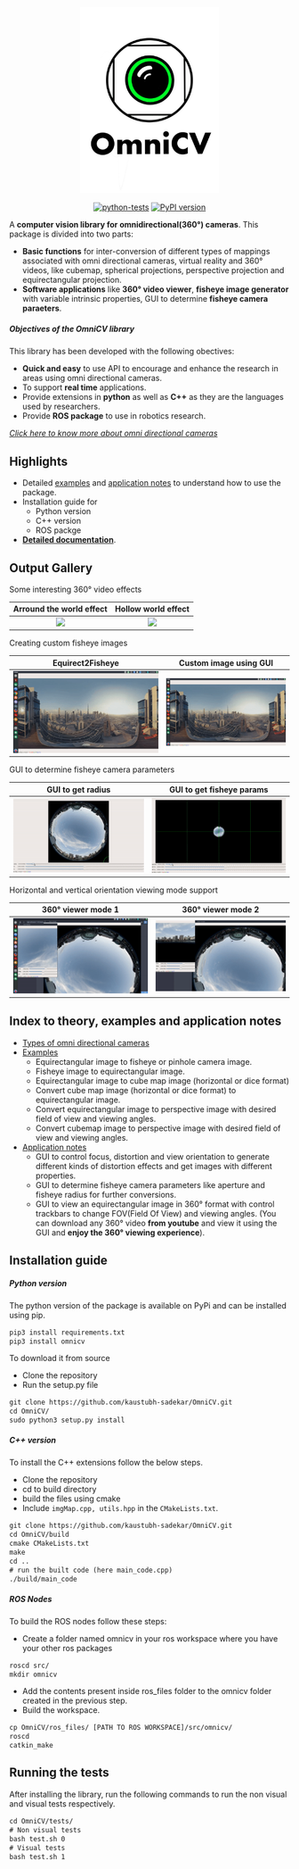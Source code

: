 <p align="center">
  <img width="250" src="logo.png">
</p>


<p align="center">
  <a href="https://github.com/kaustubh-sadekar/OmniCV-Lib/actions?query=workflow%3Apython-tests"><img alt="python-tests" src="https://github.com/kaustubh-sadekar/OmniCV-Lib/workflows/python-tests/badge.svg"></a>
  <a href="https://badge.fury.io/py/omnicv"><img src="https://badge.fury.io/py/omnicv.svg" alt="PyPI version" height="18"></a>
</p>

A **computer vision library for omnidirectional(360&deg;) cameras**. This package is divided into two parts:
* **Basic functions** for inter-conversion of different types of mappings associated with omni directional cameras, virtual reality and 360&deg; videos, like cubemap, spherical projections, perspective projection and equirectangular projection.
* **Software applications** like **360&deg; video viewer**, **fisheye image generator** with variable intrinsic properties, GUI to determine **fisheye camera paraeters**.

##### Objectives of the OmniCV library
This library has been developed with the following obectives:
* **Quick and easy** to use API to encourage and enhance the research in areas using omni directional cameras.
* To support **real time** applications.
* Provide extensions in **python** as well as **C++** as they are the languages used by researchers.
* Provide **ROS package** to use in robotics research.

[*Click here to know more about omni directional cameras*](omnidir-cameras.md)

## Highlights 
* Detailed [examples](Examples/README.md) and [application notes](applications/README.md) to understand how to use the package.
* Installation guide for 
  * Python version
  * C++ version
  * ROS packge
* [**Detailed documentation**](https://kaustubh-sadekar.github.io/OmniCV-Lib/).

## Output Gallery

Some interesting 360&deg; video effects

Arround the world effect             |  Hollow world effect 
:-------------------------:|:-------------------------:
![](gifs/eqrect2FisheyeFet2.gif)  |  ![](gifs/eqrect2FisheyeFet1.gif)

Creating custom fisheye images 

Equirect2Fisheye             |  Custom image using GUI 
:-------------------------:|:-------------------------:
![](gifs/eqrect2fisheye.gif)  |  ![](gifs/eqrect2Fisheye.gif)

GUI to determine fisheye camera parameters

GUI to get radius        |  GUI to get fisheye params
:-------------------------:|:-------------------------:
![](gifs/getRadius.gif)  |  ![](gifs/FisheyeParams.gif)

Horizontal and vertical orientation viewing mode support

360&deg; viewer mode 1        |  360&deg; viewer mode 2
:-------------------------:|:-------------------------:
![](gifs/360Viewer2.gif)  |  ![](gifs/360Viewer3.gif)


## Index to theory, examples and application notes
* [Types of omni directional cameras](omnidir-cameras.md)
* [Examples](Examples/README.md)
  * Equirectangular image to fisheye or pinhole camera image.
  * Fisheye image to equirectangular image.
  * Equirectangular image to cube map image (horizontal or dice format)
  * Convert cube map image (horizontal or dice format) to equirectangular image.
  * Convert equirectangular image to perspective image with desired field of view and viewing angles.
  * Convert cubemap image to perspective image with desired field of view and viewing angles.
* [Application notes](applications/README.md)
  * GUI to control focus, distortion and view orientation to generate different kinds of distortion effects and get images with different properties.
  * GUI to determine fisheye camera parameters like aperture and fisheye radius for further conversions.
  * GUI to view an equirectangular image in 360&deg; format with control trackbars to change FOV(Field Of View) and viewing angles. (You can download any 360&deg; video **from youtube** and view it using the GUI and **enjoy the 360&deg; viewing experience**).

## Installation guide
##### Python version
The python version of the package is available on PyPi and can be installed using pip.
```shell
pip3 install requirements.txt
pip3 install omnicv
```

To download it from source 
* Clone the repository
* Run the setup.py file
```shell
git clone https://github.com/kaustubh-sadekar/OmniCV.git
cd OmniCV/
sudo python3 setup.py install
```

##### C++ version
To install the C++ extensions follow the below steps.
* Clone the repository
* cd to build directory
* build the files using cmake
* Include `imgMap.cpp, utils.hpp` in the `CMakeLists.txt`.
```shell
git clone https://github.com/kaustubh-sadekar/OmniCV.git
cd OmniCV/build
cmake CMakeLists.txt
make
cd ..
# run the built code (here main_code.cpp)
./build/main_code
```
##### ROS Nodes
To build the ROS nodes follow these steps:
* Create a folder named omnicv in your ros workspace where you have your other ros packages

```shell
roscd src/
mkdir omnicv
```
* Add the contents present inside ros_files folder to the omnicv folder created in the previous step.
* Build the workspace.

```shell
cp OmniCV/ros_files/ [PATH TO ROS WORKSPACE]/src/omnicv/
roscd
catkin_make
```

## Running the tests

After installing the library, run the following commands to run the non visual and visual tests respectively.

```shell
cd OmniCV/tests/
# Non visual tests
bash test.sh 0
# Visual tests
bash test.sh 1
```
